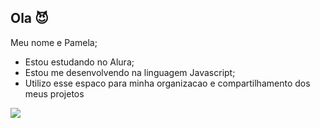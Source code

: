 ## Ola 😈

Meu nome e Pamela;

- Estou estudando no Alura;
- Estou me desenvolvendo na linguagem Javascript;
- Utilizo esse espaco para minha organizacao e compartilhamento dos meus projetos

![](https://tenor.com/pt-BR/view/funny-dogs-me-so-happy-smile-dog-gif-13164685)
